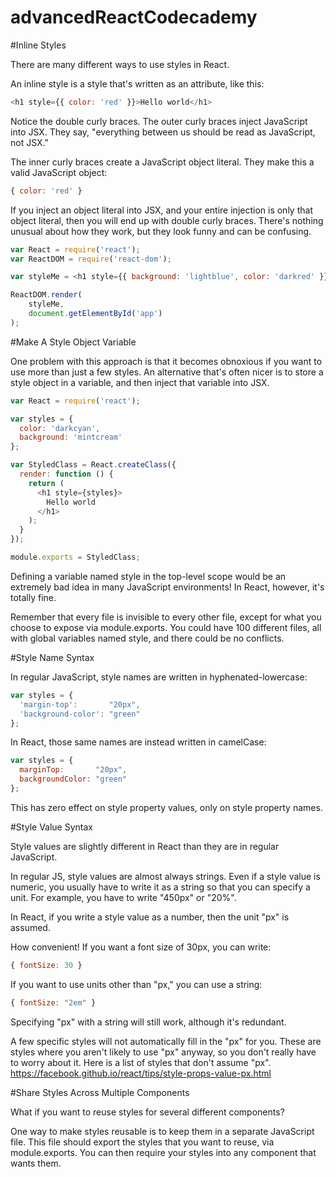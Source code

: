 # advancedReactCodecademy

#Inline Styles

There are many different ways to use styles in React.

An inline style is a style that's written as an attribute, like this:
```js
<h1 style={{ color: 'red' }}>Hello world</h1>
```
Notice the double curly braces. The outer curly braces inject JavaScript into JSX. They say, "everything between us should be read as JavaScript, not JSX."

The inner curly braces create a JavaScript object literal. They make this a valid JavaScript object:
```js
{ color: 'red' }
```
If you inject an object literal into JSX, and your entire injection is only that object literal, then you will end up with double curly braces. There's nothing unusual about how they work, but they look funny and can be confusing.

```js
var React = require('react');
var ReactDOM = require('react-dom');

var styleMe = <h1 style={{ background: 'lightblue', color: 'darkred' }}>Please style me!  I am so bland!</h1>;

ReactDOM.render(
	styleMe,
	document.getElementById('app')
);
```
#Make A Style Object Variable

One problem with this approach is that it becomes obnoxious if you want to use more than just a few styles. An alternative that's often nicer is to store a style object in a variable, and then inject that variable into JSX.
```js
var React = require('react');

var styles = {
  color: 'darkcyan',
  background: 'mintcream'
};

var StyledClass = React.createClass({
  render: function () {
    return (
      <h1 style={styles}>
        Hello world
      </h1>
    );
  }
});

module.exports = StyledClass;
```
Defining a variable named style in the top-level scope would be an extremely bad idea in many JavaScript environments! In React, however, it's totally fine.

Remember that every file is invisible to every other file, except for what you choose to expose via module.exports. You could have 100 different files, all with global variables named style, and there could be no conflicts.

#Style Name Syntax

In regular JavaScript, style names are written in hyphenated-lowercase:
```js
var styles = {
  'margin-top':       "20px",
  'background-color': "green"
};
```
In React, those same names are instead written in camelCase:
```js
var styles = {
  marginTop:       "20px",
  backgroundColor: "green"
};
```
This has zero effect on style property values, only on style property names.

#Style Value Syntax

Style values are slightly different in React than they are in regular JavaScript.

In regular JS, style values are almost always strings. Even if a style value is numeric, you usually have to write it as a string so that you can specify a unit. For example, you have to write "450px" or "20%".

In React, if you write a style value as a number, then the unit "px" is assumed.

How convenient! If you want a font size of 30px, you can write:
```js
{ fontSize: 30 }
```
If you want to use units other than "px," you can use a string:
```js
{ fontSize: "2em" }
```
Specifying "px" with a string will still work, although it's redundant.

A few specific styles will not automatically fill in the "px" for you. These are styles where you aren't likely to use "px" anyway, so you don't really have to worry about it. Here is a list of styles that don't assume "px". https://facebook.github.io/react/tips/style-props-value-px.html

#Share Styles Across Multiple Components

What if you want to reuse styles for several different components?

One way to make styles reusable is to keep them in a separate JavaScript file. This file should export the styles that you want to reuse, via module.exports. You can then require your styles into any component that wants them.
